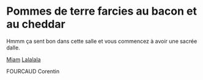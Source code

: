 # **Pommes de terre farcies au bacon et au cheddar**

Hmmm ça sent bon dans cette salle et vous commencez à avoir une sacrée dalle.

[Miam](https://github.com/cfourcaud/TP2_GRP3_Labyrinthe/blob/main/images/Plat10.JPG)
[Lalalala](/TP2_Groupe3_Labyrinthe/images/Plat10.jpg?raw=true)

FOURCAUD Corentin
